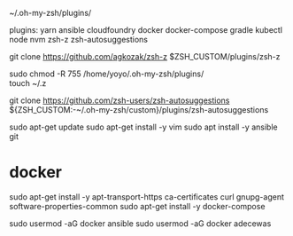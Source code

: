  ~/.oh-my-zsh/plugins/
 
 plugins: yarn ansible cloudfoundry docker docker-compose gradle kubectl node nvm zsh-z zsh-autosuggestions
 
 git clone https://github.com/agkozak/zsh-z $ZSH_CUSTOM/plugins/zsh-z
 
 
 
 sudo chmod -R 755  /home/yoyo/.oh-my-zsh/plugins/            
 touch ~/.z
 
 git clone https://github.com/zsh-users/zsh-autosuggestions ${ZSH_CUSTOM:-~/.oh-my-zsh/custom}/plugins/zsh-autosuggestions







sudo apt-get update
sudo apt-get install -y vim
sudo apt install -y ansible git

# docker
sudo apt-get install -y apt-transport-https ca-certificates curl gnupg-agent software-properties-common
sudo apt-get install -y docker-compose


sudo usermod -aG docker ansible
sudo usermod -aG docker adecewas
